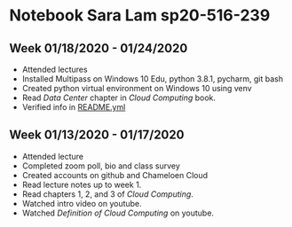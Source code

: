 # Notebook Sara Lam sp20-516-239

## Week 01/18/2020 - 01/24/2020

* Attended lectures
* Installed Multipass on Windows 10 Edu, python 3.8.1, pycharm, git bash
* Created python virtual environment on Windows 10 using venv
* Read *Data Center*  chapter in *Cloud Computing* book.
* Verified info in [README.yml](./README.yml)

## Week 01/13/2020 - 01/17/2020

* Attended lecture
* Completed zoom poll, bio and class survey
* Created accounts on github and Chameloen Cloud
* Read lecture notes up to week 1.
* Read chapters 1, 2, and 3 of *Cloud Computing*. 
* Watched intro video on youtube.
* Watched *Definition of Cloud Computing* on youtube.
